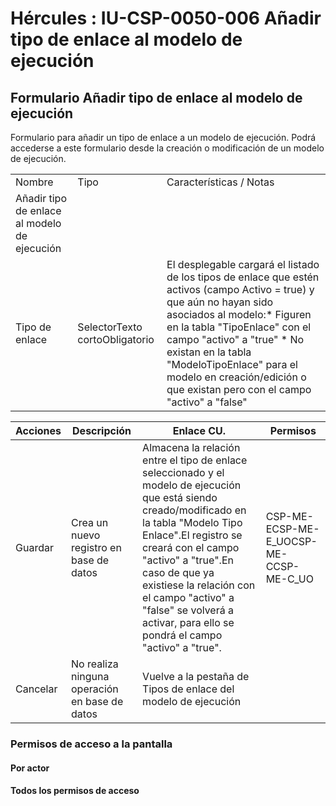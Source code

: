 # Hércules : IU\-CSP\-0050\-006 Añadir tipo de enlace al modelo de ejecución



## Formulario Añadir tipo de enlace al modelo de ejecución

Formulario para añadir un tipo de enlace a un modelo de ejecución. Podrá accederse a este formulario desde la creación o modificación de un modelo de ejecución.



|  | | |
| --- | --- | --- |
| Nombre | Tipo | Características / Notas |
| Añadir tipo de enlace al modelo de ejecución | | |
| Tipo de enlace | SelectorTexto cortoObligatorio | El desplegable cargará el listado de los tipos de enlace que estén activos (campo Activo \= true) y que aún no hayan sido asociados al modelo:* Figuren en la tabla "TipoEnlace" con el campo "activo" a "true" * No existan en la tabla "ModeloTipoEnlace" para el modelo en creación/edición o que existan pero con el campo "activo" a "false" |



| Acciones | Descripción | Enlace CU. | Permisos |
| --- | --- | --- | --- |
| Guardar | Crea un nuevo registro en base de datos | Almacena la relación entre el tipo de enlace seleccionado y el modelo de ejecución que está siendo creado/modificado en la tabla "Modelo Tipo Enlace".El registro se creará con el campo "activo" a "true".En caso de que ya existiese la relación con el campo "activo" a "false" se volverá a activar, para ello se pondrá el campo "activo" a "true". | CSP\-ME\-ECSP\-ME\-E\_UOCSP\-ME\-CCSP\-ME\-C\_UO |
| Cancelar | No realiza ninguna operación en base de datos | Vuelve a la pestaña de Tipos de enlace del modelo de ejecución |  |

  


### Permisos de acceso a la pantalla

#### Por actor

#### Todos los permisos de acceso




